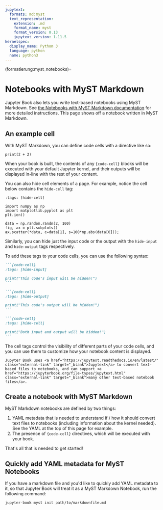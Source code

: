 ```yaml
---
jupytext:
  formats: md:myst
  text_representation:
    extension: .md
    format_name: myst
    format_version: 0.13
    jupytext_version: 1.11.5
kernelspec:
  display_name: Python 3
  language: python
  name: python3
---
```


(formatierung:myst_notebooks)=
# Notebooks with MyST Markdown

Jupyter Book also lets you write text-based notebooks using MyST Markdown.
See <a href="https://jupyterbook.org/file-types/myst-notebooks.html" class="external-link" target="_blank">the Notebooks with MyST Markdown documentation</a> for more detailed instructions.
This page shows off a notebook written in MyST Markdown.

## An example cell

With MyST Markdown, you can define code cells with a directive like so:

```{code-cell}
print(2 + 2)
```

When your book is built, the contents of any `{code-cell}` blocks will be
executed with your default Jupyter kernel, and their outputs will be displayed
in-line with the rest of your content.

You can also hide cell elements of a page. For example, notice the cell below contains the `hide-cell` tag:

```{code-cell}
:tags: [hide-cell]

import numpy as np
import matplotlib.pyplot as plt
plt.ion()

data = np.random.randn(2, 100)
fig, ax = plt.subplots()
ax.scatter(*data, c=data[1], s=100*np.abs(data[0]));
```

Similarly, you can hide just the input code or the output with the `hide-input` and `hide-output` tags respectively.

To add these tags to your code cells, you can use the following syntax:

````md
```{code-cell}
:tags: [hide-input]

print("This code's input will be hidden!")
```

```{code-cell}
:tags: [hide-output]

print("This code's output will be hidden!")
```

```{code-cell}
:tags: [hide-cell]

print("Both input and output will be hidden!")
```
````

The cell tags control the visibility of different parts of your code cells, and you can use them to customize how your notebook content is displayed.

```{seealso}
Jupyter Book uses <a href="https://jupytext.readthedocs.io/en/latest/" class="external-link" target="_blank">Jupytext</a> to convert text-based files to notebooks, and can support <a href="https://jupyterbook.org/file-types/jupytext.html" class="external-link" target="_blank">many other text-based notebook files</a>.
```

## Create a notebook with MyST Markdown

MyST Markdown notebooks are defined by two things:

1. YAML metadata that is needed to understand if / how it should convert text files to notebooks (including information about the kernel needed).
   See the YAML at the top of this page for example.
2. The presence of `{code-cell}` directives, which will be executed with your book.

That's all that is needed to get started!

## Quickly add YAML metadata for MyST Notebooks

If you have a markdown file and you'd like to quickly add YAML metadata to it, so that Jupyter Book will treat it as a MyST Markdown Notebook, run the following command:

```
jupyter-book myst init path/to/markdownfile.md
```
